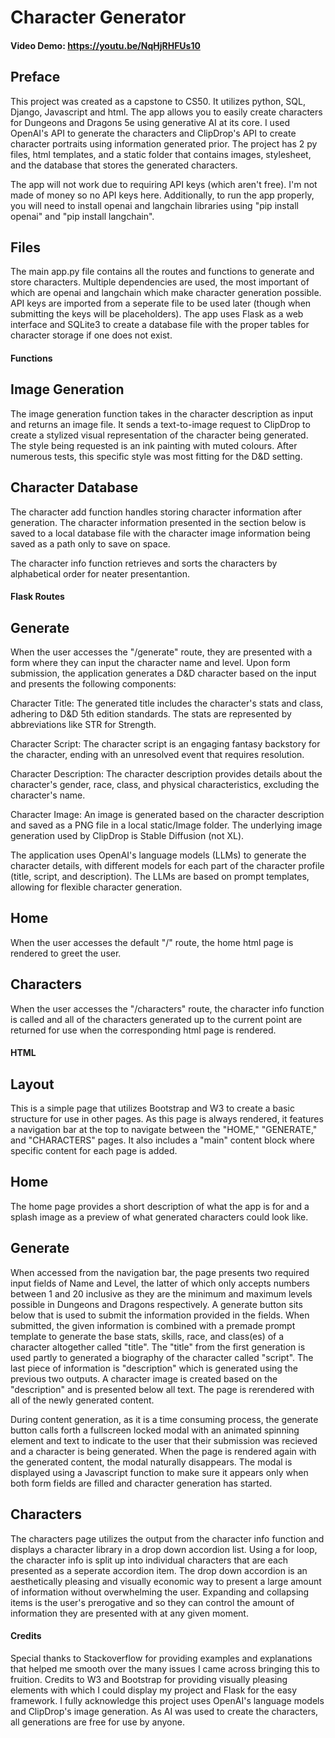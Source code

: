 # Character Generator
#### Video Demo:  <https://youtu.be/NqHjRHFUs10>

## Preface
This project was created as a capstone to CS50. It utilizes python, SQL, Django, Javascript and html. The app allows you to easily create characters for Dungeons and Dragons 5e using generative AI at its core. I used OpenAI's API to generate the characters and ClipDrop's API to create character portraits using information generated prior. The project has 2 py files, html templates, and a static folder that contains images, stylesheet, and the database that stores the generated characters.

The app will not work due to requiring API keys (which aren't free). I'm not made of money so no API keys here.
Additionally, to run the app properly, you will need to install openai and langchain libraries using "pip install openai" and "pip install langchain".

## Files
The main app.py file contains all the routes and functions to generate and store characters. Multiple dependencies are used, the most important of which are openai and langchain which make character generation possible. API keys are imported from a seperate file to be used later (though when submitting the keys will be placeholders). The app uses Flask as a web interface and SQLite3 to create a database file with the proper tables for character storage if one does not exist.

#### Functions
## Image Generation
The image generation function takes in the character description as input and returns an image file. It sends a text-to-image request to ClipDrop to create a stylized visual representation of the character being generated. The style being requested is an ink painting with muted colours. After numerous tests, this specific style was most fitting for the D&D setting.

## Character Database
The character add function handles storing character information after generation. The character information presented in the section below is saved to a local database file with the character image information being saved as a path only to save on space.

The character info function retrieves and sorts the characters by alphabetical order for neater presentantion.

#### Flask Routes
## Generate
When the user accesses the "/generate" route, they are presented with a form where they can input the character name and level. Upon form submission, the application generates a D&D character based on the input and presents the following components:

Character Title: The generated title includes the character's stats and class, adhering to D&D 5th edition standards. The stats are represented by abbreviations like STR for Strength.

Character Script: The character script is an engaging fantasy backstory for the character, ending with an unresolved event that requires resolution.

Character Description: The character description provides details about the character's gender, race, class, and physical characteristics, excluding the character's name.

Character Image: An image is generated based on the character description and saved as a PNG file in a local static/Image folder. The underlying image generation used by ClipDrop is Stable Diffusion (not XL).

The application uses OpenAI's language models (LLMs) to generate the character details, with different models for each part of the character profile (title, script, and description). The LLMs are based on prompt templates, allowing for flexible character generation.

## Home
When the user accesses the default "/" route, the home html page is rendered to greet the user.

## Characters
When the user accesses the "/characters" route, the character info function is called and all of the characters generated up to the current point are returned for use when the corresponding html page is rendered.

#### HTML
## Layout
This is a simple page that utilizes Bootstrap and W3 to create a basic structure for use in other pages. As this page is always rendered, it features a navigation bar at the top to navigate between the "HOME," "GENERATE," and "CHARACTERS" pages. It also includes a "main" content block where specific content for each page is added.

## Home
The home page provides a short description of what the app is for and a splash image as a preview of what generated characters could look like.

## Generate
When accessed from the navigation bar, the page presents two required input fields of Name and Level, the latter of which only accepts numbers between 1 and 20 inclusive as they are the minimum and maximum levels possible in Dungeons and Dragons respectively. A generate button sits below that is used to submit the information provided in the fields. When submitted, the given information is combined with a premade prompt template to generate the base stats, skills, race, and class(es) of a character altogether called "title". The "title" from the first generation is used partly to generated a biography of the character called "script". The last piece of information is "description" which is generated using the previous two outputs. A character image is created based on the "description" and is presented below all text. The page is rerendered with all of the newly generated content.

During content generation, as it is a time consuming process, the generate button calls forth a fullscreen locked modal with an animated spinning element and text to indicate to the user that their submission was recieved and a character is being generated. When the page is rendered again with the generated content, the modal naturally disappears. The modal is displayed using a Javascript function to make sure it appears only when both form fields are filled and character generation has started.

## Characters
The characters page utilizes the output from the character info function and displays a character library in a drop down accordion list. Using a for loop, the character info is split up into individual characters that are each presented as a seperate accordion item. The drop down accordion is an aesthetically pleasing and visually economic way to present a large amount of information without overwhelming the user. Expanding and collapsing items is the user's prerogative and so they can control the amount of information they are presented with at any given moment.

#### Credits
Special thanks to Stackoverflow for providing examples and explanations that helped me smooth over the many issues I came across bringing this to fruition.
Credits to W3 and Bootstrap for providing visually pleasing elements with which I could display my project and Flask for the easy framework.
I fully acknowledge this project uses OpenAI's language models and ClipDrop's image generation.
As AI was used to create the characters, all generations are free for use by anyone.